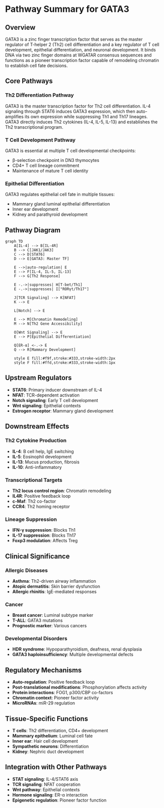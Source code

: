 # Pathway Summary for GATA3

## Overview
GATA3 is a zinc finger transcription factor that serves as the master regulator of T-helper 2 (Th2) cell differentiation and a key regulator of T cell development, epithelial differentiation, and neuronal development. It binds DNA via two zinc finger domains at WGATAR consensus sequences and functions as a pioneer transcription factor capable of remodeling chromatin to establish cell fate decisions.

## Core Pathways

### Th2 Differentiation Pathway
GATA3 is the master transcription factor for Th2 cell differentiation. IL-4 signaling through STAT6 induces GATA3 expression, which then auto-amplifies its own expression while suppressing Th1 and Th17 lineages. GATA3 directly induces Th2 cytokines (IL-4, IL-5, IL-13) and establishes the Th2 transcriptional program.

### T Cell Development Pathway
GATA3 is essential at multiple T cell developmental checkpoints:
- β-selection checkpoint in DN3 thymocytes
- CD4+ T cell lineage commitment
- Maintenance of mature T cell identity

### Epithelial Differentiation
GATA3 regulates epithelial cell fate in multiple tissues:
- Mammary gland luminal epithelial differentiation
- Inner ear development
- Kidney and parathyroid development

## Pathway Diagram

```mermaid
graph TD
    A[IL-4] --> B[IL-4R]
    B --> C[JAK1/JAK3]
    C --> D[STAT6]
    D --> E[GATA3: Master TF]
    
    E -->|auto-regulation| E
    E --> F[IL-4, IL-5, IL-13]
    F --> G[Th2 Response]
    
    E -.->|suppresses| H[T-bet/Th1]
    E -.->|suppresses| I["RORγt/Th17"]
    
    J[TCR Signaling] --> K[NFAT]
    K --> E
    
    L[Notch] --> E
    
    E --> M[Chromatin Remodeling]
    M --> N[Th2 Gene Accessibility]
    
    O[Wnt Signaling] --> E
    E --> P[Epithelial Differentiation]
    
    Q[ER-α] <-.-> E
    Q --> R[Mammary Development]
    
    style E fill:#f9f,stroke:#333,stroke-width:2px
    style F fill:#ffd,stroke:#333,stroke-width:1px
```

## Upstream Regulators
- **STAT6**: Primary inducer downstream of IL-4
- **NFAT**: TCR-dependent activation
- **Notch signaling**: Early T cell development
- **Wnt signaling**: Epithelial contexts
- **Estrogen receptor**: Mammary gland development

## Downstream Effects

### Th2 Cytokine Production
- **IL-4**: B cell help, IgE switching
- **IL-5**: Eosinophil development
- **IL-13**: Mucus production, fibrosis
- **IL-10**: Anti-inflammatory

### Transcriptional Targets
- **Th2 locus control region**: Chromatin remodeling
- **IL4R**: Positive feedback loop
- **c-Maf**: Th2 co-factor
- **CCR4**: Th2 homing receptor

### Lineage Suppression
- **IFN-γ suppression**: Blocks Th1
- **IL-17 suppression**: Blocks Th17
- **Foxp3 modulation**: Affects Treg

## Clinical Significance

### Allergic Diseases
- **Asthma**: Th2-driven airway inflammation
- **Atopic dermatitis**: Skin barrier dysfunction
- **Allergic rhinitis**: IgE-mediated responses

### Cancer
- **Breast cancer**: Luminal subtype marker
- **T-ALL**: GATA3 mutations
- **Prognostic marker**: Various cancers

### Developmental Disorders
- **HDR syndrome**: Hypoparathyroidism, deafness, renal dysplasia
- **GATA3 haploinsufficiency**: Multiple developmental defects

## Regulatory Mechanisms
- **Auto-regulation**: Positive feedback loop
- **Post-translational modifications**: Phosphorylation affects activity
- **Protein interactions**: FOG1, p300/CBP co-factors
- **Chromatin context**: Pioneer factor activity
- **MicroRNAs**: miR-29 regulation

## Tissue-Specific Functions
- **T cells**: Th2 differentiation, CD4+ development
- **Mammary epithelium**: Luminal cell fate
- **Inner ear**: Hair cell development
- **Sympathetic neurons**: Differentiation
- **Kidney**: Nephric duct development

## Integration with Other Pathways
- **STAT signaling**: IL-4/STAT6 axis
- **TCR signaling**: NFAT cooperation
- **Wnt pathway**: Epithelial contexts
- **Hormone signaling**: ER-α interaction
- **Epigenetic regulation**: Pioneer factor function
